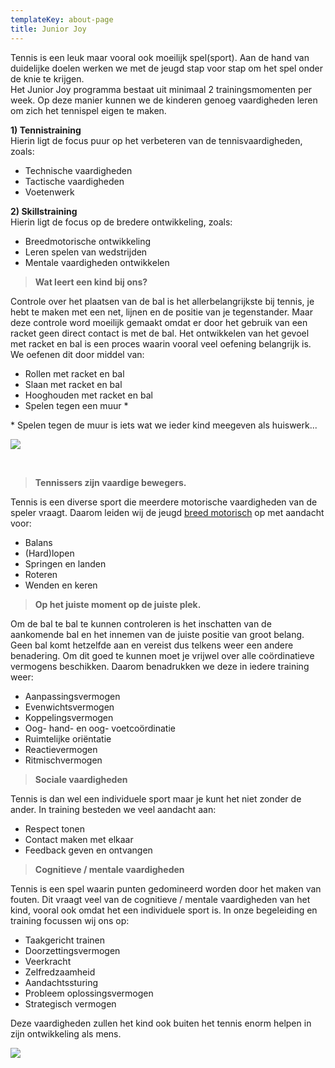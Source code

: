 ```yaml
---
templateKey: about-page
title: Junior Joy
---
```

Tennis is een leuk maar vooral ook moeilijk spel(sport). Aan de hand van duidelijke doelen werken we met de jeugd stap voor stap om het spel onder de knie te krijgen. \
Het Junior Joy programma bestaat uit minimaal 2 trainingsmomenten per week. Op deze manier kunnen we de kinderen genoeg vaardigheden leren om zich het tennispel eigen te maken.

**1) Tennistraining**  \
Hierin ligt de focus puur op het verbeteren van de tennisvaardigheden, zoals:

* Technische vaardigheden
* Tactische vaardigheden
* Voetenwerk

**2) Skillstraining**  \
Hierin ligt de focus op de bredere ontwikkeling, zoals:

* Breedmotorische ontwikkeling
* Leren spelen van wedstrijden
* Mentale vaardigheden ontwikkelen

> **Wat leert een kind bij ons?**

Controle over het plaatsen van de bal is het allerbelangrijkste bij tennis, je hebt te maken met een net, lijnen en de positie van je tegenstander. Maar deze controle word moeilijk gemaakt omdat er door het gebruik van een racket geen direct contact is met de bal. Het ontwikkelen van het gevoel met racket en bal is een proces waarin vooral veel oefening belangrijk is. We oefenen dit door middel van:

* Rollen met racket en bal
* Slaan met racket en bal
* Hooghouden met racket en bal
* Spelen tegen een muur *

\* Spelen tegen de muur is iets wat we ieder kind meegeven als huiswerk...

![](https://res.cloudinary.com/junior-joy/image/upload/c_scale,w_401/v1579553218/blog/Wall-Technique-770x434_qzherb.jpg)

**<br>**

> **Tennissers zijn vaardige bewegers.**

Tennis is een diverse sport die meerdere motorische vaardigheden van de speler vraagt. Daarom leiden wij de jeugd [breed motorisch](https://www.sportknowhowxl.nl/nieuws-en-achtergronden/open-podium/item/108605/leren-sporten-is-leren-bewegen) op met aandacht voor:

* Balans
* (Hard)lopen
* Springen en landen
* Roteren
* Wenden en keren

> **Op het juiste moment op de juiste plek.**

Om de bal te bal te kunnen controleren is het inschatten van de aankomende bal en het innemen van de juiste positie van groot belang. Geen bal komt hetzelfde aan en vereist dus telkens weer een andere benadering. Om dit goed te kunnen moet je vrijwel over alle coördinatieve vermogens beschikken. Daarom benadrukken we deze in iedere training weer:

* Aanpassingsvermogen
* Evenwichtsvermogen
* Koppelingsvermogen
* Oog- hand- en oog- voetcoördinatie
* Ruimtelijke oriëntatie
* Reactievermogen
* Ritmischvermogen

> **Sociale vaardigheden**

Tennis is dan wel een individuele sport maar je kunt het niet zonder de ander. In training besteden we veel aandacht aan:

* Respect tonen
* Contact maken met elkaar
* Feedback geven en ontvangen

> **Cognitieve / mentale vaardigheden**

Tennis is een spel waarin punten gedomineerd worden door het maken van fouten. Dit vraagt veel van de cognitieve / mentale vaardigheden van het kind, vooral ook omdat het een individuele sport is. In onze begeleiding en training focussen wij ons op:

* Taakgericht trainen
* Doorzettingsvermogen
* Veerkracht
* Zelfredzaamheid
* Aandachtssturing
* Probleem oplossingsvermogen
* Strategisch vermogen

Deze vaardigheden zullen het kind ook buiten het tennis enorm helpen in zijn ontwikkeling als mens.

![](https://res.cloudinary.com/junior-joy/image/upload/v1579554168/blog/palash-jain-uYqnOga0DHk-unsplash_1_pmfctx.jpg)
